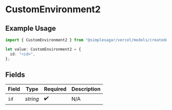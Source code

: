 # CustomEnvironment2

## Example Usage

```typescript
import { CustomEnvironment2 } from "@simplesagar/vercel/models/createdeploymentop.js";

let value: CustomEnvironment2 = {
  id: "<id>",
};
```

## Fields

| Field              | Type               | Required           | Description        |
| ------------------ | ------------------ | ------------------ | ------------------ |
| `id`               | *string*           | :heavy_check_mark: | N/A                |